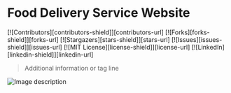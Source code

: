# Food Delivery Service Website

[![Contributors][contributors-shield]][contributors-url]
[![Forks][forks-shield]][forks-url]
[![Stargazers][stars-shield]][stars-url]
[![Issues][issues-shield]][issues-url]
[![MIT License][license-shield]][license-url]
[![LinkedIn][linkedin-shield]][linkedin-url]

> Additional information or tag line

![Image description](https://github.com/kanishkaviraj12/Food-Dilivery-Service/blob/main/assets/74193616/d66dc875-5576-428f-8d1f-4f5e40a826bc.png)

